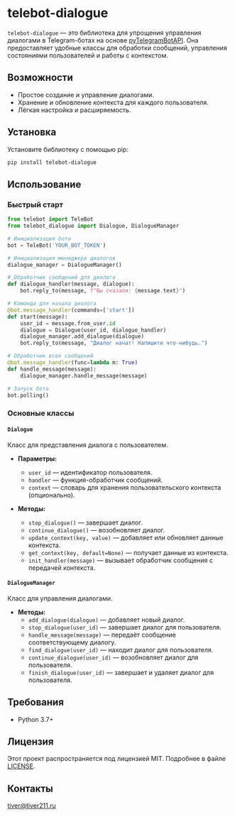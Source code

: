 # telebot-dialogue

`telebot-dialogue` — это библиотека для упрощения управления диалогами в Telegram-ботах на основе [pyTelegramBotAPI](https://github.com/eternnoir/pyTelegramBotAPI). Она предоставляет удобные классы для обработки сообщений, управления состояниями пользователей и работы с контекстом.

## Возможности

- Простое создание и управление диалогами.
- Хранение и обновление контекста для каждого пользователя.
- Лёгкая настройка и расширяемость.

## Установка

Установите библиотеку с помощью pip:

```bash
pip install telebot-dialogue
```

## Использование

### Быстрый старт

```python
from telebot import TeleBot
from telebot_dialogue import Dialogue, DialogueManager

# Инициализация бота
bot = TeleBot('YOUR_BOT_TOKEN')

# Инициализация менеджера диалогов
dialogue_manager = DialogueManager()

# Обработчик сообщений для диалога
def dialogue_handler(message, dialogue):
    bot.reply_to(message, f"Вы сказали: {message.text}")

# Команда для начала диалога
@bot.message_handler(commands=['start'])
def start(message):
    user_id = message.from_user.id
    dialogue = Dialogue(user_id, dialogue_handler)
    dialogue_manager.add_dialogue(dialogue)
    bot.reply_to(message, "Диалог начат! Напишите что-нибудь.")

# Обработчик всех сообщений
@bot.message_handler(func=lambda m: True)
def handle_message(message):
    dialogue_manager.handle_message(message)

# Запуск бота
bot.polling()
```

### Основные классы

#### `Dialogue`

Класс для представления диалога с пользователем.

- **Параметры:**

  - `user_id` — идентификатор пользователя.
  - `handler` — функция-обработчик сообщений.
  - `context` — словарь для хранения пользовательского контекста (опционально).

- **Методы:**

  - `stop_dialogue()` — завершает диалог.
  - `continue_dialogue()` — возобновляет диалог.
  - `update_context(key, value)` — добавляет или обновляет данные контекста.
  - `get_context(key, default=None)` — получает данные из контекста.
  - `init_handler(message)` — вызывает обработчик сообщения с передачей контекста.

#### `DialogueManager`

Класс для управления диалогами.

- **Методы:**
  - `add_dialogue(dialogue)` — добавляет новый диалог.
  - `stop_dialogue(user_id)` — завершает диалог для пользователя.
  - `handle_message(message)` — передаёт сообщение соответствующему диалогу.
  - `find_dialogue(user_id)` — находит диалог для пользователя.
  - `continue_dialogue(user_id)` — возобновляет диалог для пользователя.
  - `finish_dialogue(user_id)` — завершает и удаляет диалог для пользователя.

## Требования

- Python 3.7+

## Лицензия

Этот проект распространяется под лицензией MIT. Подробнее в файле [LICENSE](LICENSE).

## Контакты

tiver@tiver211.ru
